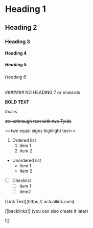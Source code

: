 



# Heading 1
## Heading 2
### Heading 3
#### Heading 4
##### Heading 5
###### Heading 6
####### NO HEADING 7 or onwards


**BOLD TEXT**

*Italics*

~~strikethrough text with two Tylde~~


==two equal signs highlight text==

1. Ordered list
	1. item 1
	2. item 2

- Unordered list
	- item 1
	- item 2

- [ ] Checklist
	- [ ] item 1
	- [ ] item2

[Link Text](https:// actuallink.com)


[[backlinks]] (you can also create it later)

![]

